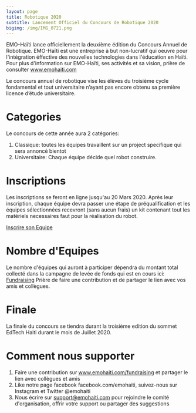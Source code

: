 ```yaml
---
layout: page
title: Robotique 2020
subtitle: Lancement Officiel du Concours de Robotique 2020
bigimg: /img/IMG_0721.png
---
```


EMO-Haïti lance officiellement la deuxième édition du Concours Annuel de Robotique. 
EMO-Haïti est une entreprise à but non-lucratif qui oeuvre pour l'intégration
éffective des nouvelles technologies dans l'éducation en Haïti. Pour plus 
d'information sur EMO-Haïti, ses activités et sa vision, prière de consulter
<a href="https://www.emohaiti.com">www.emohaiti.com</a> 

Le concours annuel de robotique vise les élèves du troisième cycle
 fondamental et tout universitaire n’ayant pas encore obtenu sa première 
 licence d’étude universitaire.
 
# Categories 
Le concours de cette année aura 2 catégories:
1. Classique: toutes les équipes travaillent sur un project specifique qui sera
annoncé bientot
2. Universitaire: Chaque équipe décide quel robot construire.

# Inscriptions
Les inscriptions se feront en ligne jusqu'au 20 Mars 2020. 
Après leur inscription, chaque équipe devra passer une étape de préqualification
et les équipes sélectionnées recevront (sans aucun frais) un kit contenant
tout les matériels necessaires faut pour la réalisation du robot.

<a href="https://robotique.emohaiti.com/inscription/">Inscrire son Equipe</a>


# Nombre d'Equipes
Le nombre d'équipes qui auront à participer dépendra du montant total collecté
dans la campagne de levée de fonds qui est en cours ici: <a href="www.emohaiti.com/fundraising">Fundraising</a>
Prière de faire une contribution et de partager le lien avec vos amis et collègues.

# Finale

La finale du concours se tiendra durant la troisième edition du sommet EdTech Haiti 
durant le mois de Juillet 2020.

# Comment nous supporter

1. Faire une contribution sur <a href="https://www.emohaiti.com/fundraising">www.emohaiti.com/fundraising</a> et partager le lien avec 
collègues et amis 
2. Like notre page facebook facebook.com/emohaiti, suivez-nous sur Instagram et Twitter @emohaiti
3. Nous écrire sur support@emohaiti.com pour rejoindre le comité d'organisation, 
offrir votre support ou partager des suggestions
